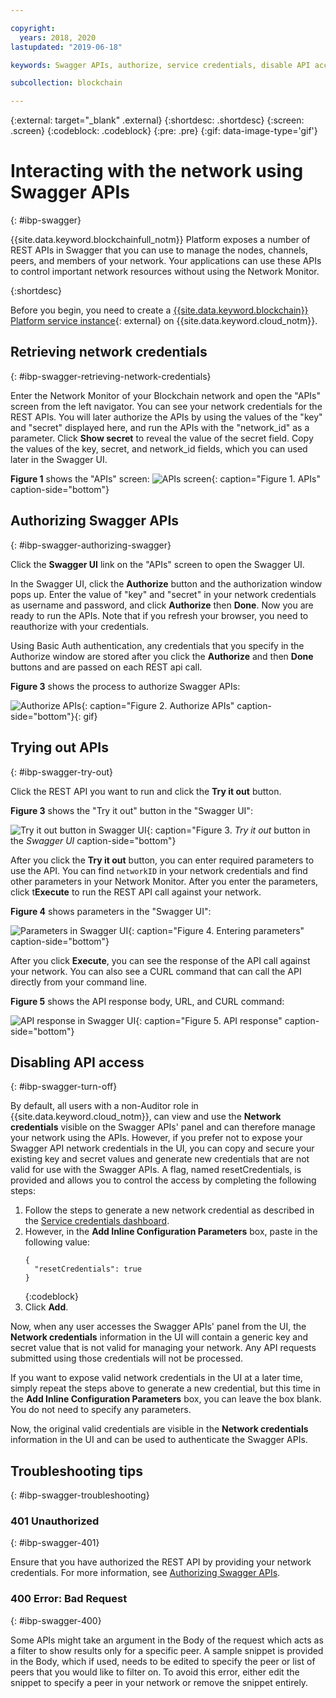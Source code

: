 ```yaml
---

copyright:
  years: 2018, 2020
lastupdated: "2019-06-18"

keywords: Swagger APIs, authorize, service credentials, disable API access, IBM Cloud

subcollection: blockchain

---
```


{:external: target="_blank" .external}
{:shortdesc: .shortdesc}
{:screen: .screen}
{:codeblock: .codeblock}
{:pre: .pre}
{:gif: data-image-type='gif'}

# Interacting with the network using Swagger APIs
{: #ibp-swagger}

{{site.data.keyword.blockchainfull_notm}} Platform exposes a number of REST APIs in Swagger that you can use to manage the nodes, channels, peers, and members of your network. Your applications can use these APIs to control important network resources without using the Network Monitor.

{:shortdesc}

Before you begin, you need to create a [{{site.data.keyword.blockchain}} Platform service instance](https://cloud.ibm.com/catalog/services/ibm-blockchain-5-prod){: external} on {{site.data.keyword.cloud_notm}}.


## Retrieving network credentials
{: #ibp-swagger-retrieving-network-credentials}

Enter the Network Monitor of your Blockchain network and open the "APIs" screen from the left navigator. You can see your network credentials for the REST APIs. You will later authorize the APIs by using the values of the "key" and "secret" displayed here, and run the APIs with the "network_id" as a parameter. Click **Show secret** to reveal the value of the secret field. Copy the values of the key, secret, and network_id fields, which you can used later in the Swagger UI.

**Figure 1** shows the "APIs" screen:
![APIs screen](../images/API_screen_starter.png "APIs screen"){: caption="Figure 1. APIs" caption-side="bottom"}

## Authorizing Swagger APIs
{: #ibp-swagger-authorizing-swagger}

Click the **Swagger UI** link on the "APIs" screen to open the Swagger UI.  

In the Swagger UI, click the **Authorize** button and the authorization window pops up. Enter the value of "key" and "secret" in your network credentials as username and password, and click **Authorize** then **Done**. Now you are ready to run the APIs. Note that if you refresh your browser, you need to reauthorize with your credentials.

Using Basic Auth authentication, any credentials that you specify in the Authorize window are stored after you click the **Authorize** and then **Done** buttons and are passed on each REST api call.

**Figure 3** shows the process to authorize Swagger APIs:

![Authorize APIs](../images/swaggerUIAuthorize.gif "Authorize APIs"){: caption="Figure 2. Authorize APIs" caption-side="bottom"}{: gif}


## Trying out APIs
{: #ibp-swagger-try-out}

Click the REST API you want to run and click the **Try it out** button.

**Figure 3** shows the "Try it out" button in the "Swagger UI":

![Try it out button in Swagger UI](../images/swaggerUITryItOut.png "Try it out button in Swagger UI"){: caption="Figure 3. *Try it out* button in the *Swagger UI* caption-side="bottom"}

After you click the **Try it out** button, you can enter required parameters to use the API. You can find `networkID` in your network credentials and find other parameters in your Network Monitor. After you enter the parameters, click t**Execute** to run the REST API call against your network.

**Figure 4** shows parameters in the "Swagger UI":

![Parameters in Swagger UI](../images/swaggerUIParams.png "Parameters in Swagger UI"){: caption="Figure 4. Entering parameters" caption-side="bottom"}  

After you click **Execute**, you can see the response of the API call against your network. You can also see a CURL command that can call the API directly from your command line.

**Figure 5** shows the API response body, URL, and CURL command:

![API response in Swagger UI](../images/swaggerUICurlResponse.png "API response in Swagger UI"){: caption="Figure 5. API response" caption-side="bottom"}    

## Disabling API access
{: #ibp-swagger-turn-off}

By default, all users with a non-Auditor role in {{site.data.keyword.cloud_notm}}, can view and use the **Network credentials** visible on the Swagger APIs' panel and can therefore manage your network using the APIs. However, if you prefer not to expose your Swagger API network credentials in the UI, you can copy and secure your existing key and secret values and generate new credentials that are not valid for use with the Swagger APIs. A flag, named resetCredentials, is provided and allows you to control the access by completing the following steps:

1. Follow the steps to generate a new network credential as described in the [Service credentials dashboard](/docs/blockchain?topic=blockchain-swagger-network#swagger-network-retrieve-id-token).
2. However, in the **Add Inline Configuration Parameters** box, paste in the following value:
   ```
   {
     "resetCredentials": true
   }
   ```
   {:codeblock}
3. Click **Add**.

Now, when any user accesses the Swagger APIs' panel from the UI, the **Network credentials** information in the UI will contain a generic key and secret value that is not valid for managing your network. Any API requests submitted using those credentials will not be processed.  

If you want to expose valid network credentials in the UI at a later time, simply repeat the steps above to generate a new credential, but this time in the **Add Inline Configuration Parameters** box, you can leave the box blank. You do not need to specify any parameters.

Now, the original valid credentials are visible in the **Network credentials** information in the UI and can be used to authenticate the Swagger APIs.

## Troubleshooting tips
{: #ibp-swagger-troubleshooting}

### 401 Unauthorized  
{: #ibp-swagger-401}

  Ensure that you have authorized the REST API by providing your network credentials. For more information, see [Authorizing Swagger APIs](/docs/blockchain?topic=blockchain-ibp-swagger#ibp-swagger-authorizing-swagger).

### 400 Error: Bad Request
{: #ibp-swagger-400}

  Some APIs might take an argument in the Body of the request which acts as a filter to show results only for a specific peer. A sample snippet is provided in the Body, which if used, needs to be edited to specify the peer or list of peers that you would like to filter on. To avoid this error, either edit the snippet to specify a peer in your network or remove the snippet entirely.
